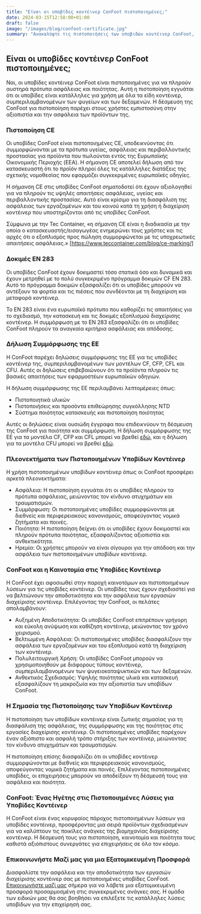 ```yaml
---
title: "Είναι οι υποβίδες κοντέινερ ConFoot πιστοποιημένες;"
date: 2024-03-15T12:58:00+01:00
draft: false
image: "/images/blog/confoot-certificate.jpg"
summary: "Ανακαλύψτε τις πιστοποιήσεις των υποβιδών κοντέινερ ConFoot, συμπεριλαμβανομένης της πιστοποίησης CE και της συμμόρφωσης με τα πρότυπα δοκιμών EN 283, διασφαλίζοντας την ασφάλεια και την ποιότητα."
---
```


## Είναι οι υποβίδες κοντέινερ ConFoot πιστοποιημένες;

Ναι, οι υποβίδες κοντέινερ ConFoot είναι πιστοποιημένες για να πληρούν αυστηρά πρότυπα ασφάλειας και ποιότητας. Αυτή η πιστοποίηση εγγυάται ότι οι υποβίδες είναι κατάλληλες για χρήση με όλα τα είδη κοντέινερ, συμπεριλαμβανομένων των ψυγείων και των δεξαμενών. Η δέσμευση της ConFoot για πιστοποίηση παρέχει στους χρήστες εμπιστοσύνη στην αξιοπιστία και την ασφάλεια των προϊόντων της.

### Πιστοποίηση CE

Οι υποβίδες ConFoot είναι πιστοποιημένες CE, υποδεικνύοντας ότι συμμορφώνονται με τα πρότυπα υγείας, ασφάλειας και περιβαλλοντικής προστασίας για προϊόντα που πωλούνται εντός της Ευρωπαϊκής Οικονομικής Περιοχής (EEA). Η σήμανση CE αποτελεί δήλωση από τον κατασκευαστή ότι το προϊόν πληροί όλες τις κατάλληλες διατάξεις της σχετικής νομοθεσίας που εφαρμόζει συγκεκριμένες ευρωπαϊκές οδηγίες.

Η σήμανση CE στις υποβίδες ConFoot σηματοδοτεί ότι έχουν αξιολογηθεί για να πληρούν τις υψηλές απαιτήσεις ασφάλειας, υγείας και περιβαλλοντικής προστασίας. Αυτό είναι κρίσιμο για τη διασφάλιση της ασφάλειας των εργαζομένων και του κοινού κατά τη χρήση ή διαχείριση κοντέινερ που υποστηρίζονται από τις υποβίδες ConFoot.

Σύμφωνα με την Tec Container, «η σήμανση CE είναι η διαδικασία με την οποία ο κατασκευαστής/εισαγωγέας ενημερώνει τους χρήστες και τις αρχές ότι ο εξοπλισμός προς πώληση συμμορφώνεται με τις υποχρεωτικές απαιτήσεις ασφάλειας.» [https://www.teccontainer.com/blog/ce-marking/]

### Δοκιμές EN 283

Οι υποβίδες ConFoot έχουν δοκιμαστεί τόσο στατικά όσο και δυναμικά και έχουν μετρηθεί με το πολύ συγκεκριμένο πρόγραμμα δοκιμών CF EN 283. Αυτό το πρόγραμμα δοκιμών εξασφαλίζει ότι οι υποβίδες μπορούν να αντέξουν τα φορτία και τις πιέσεις που συνδέονται με τη διαχείριση και μεταφορά κοντέινερ.

Το EN 283 είναι ένα ευρωπαϊκό πρότυπο που καθορίζει τις απαιτήσεις για το σχεδιασμό, την κατασκευή και τις δοκιμές εξοπλισμού διαχείρισης κοντέινερ. Η συμμόρφωση με το EN 283 εξασφαλίζει ότι οι υποβίδες ConFoot πληρούν τα αναγκαία κριτήρια ασφάλειας και απόδοσης.

### Δήλωση Συμμόρφωσης της ΕΕ

Η ConFoot παρέχει δηλώσεις συμμόρφωσης της ΕΕ για τις υποβίδες κοντέινερ της, συμπεριλαμβανομένων των μοντέλων CF, CFP, CFL και CFU. Αυτές οι δηλώσεις επιβεβαιώνουν ότι τα προϊόντα πληρούν τις βασικές απαιτήσεις των εφαρμοστέων ευρωπαϊκών οδηγιών.

Η δήλωση συμμόρφωσης της ΕΕ περιλαμβάνει λεπτομέρειες όπως:

*   Πιστοποιητικά υλικών
*   Πιστοποιήσεις και προσόντα επιθεώρησης συγκόλλησης NTD
*   Σύστημα ποιότητας κατασκευής και πιστοποίηση ποιότητας

Αυτές οι δηλώσεις είναι ουσιώδη έγγραφα που επιδεικνύουν τη δέσμευση της ConFoot για ποιότητα και συμμόρφωση. Η δήλωση συμμόρφωσης της ΕΕ για τα μοντέλα CF, CFP και CFL μπορεί να βρεθεί [εδώ](https://confoot.fi/wp-content/uploads/2024/12/EU-declaration-of-conformity-CFCFPCFL.pdf), και η δήλωση για τα μοντέλα CFU μπορεί να βρεθεί [εδώ](https://confoot.fi/wp-content/uploads/2024/12/EU-declaration-of-conformity-CFU.pdf).

### Πλεονεκτήματα των Πιστοποιημένων Υποβίδων Κοντέινερ

Η χρήση πιστοποιημένων υποβίδων κοντέινερ όπως οι ConFoot προσφέρει αρκετά πλεονεκτήματα:

*   Ασφάλεια: Η πιστοποίηση εγγυάται ότι οι υποβίδες πληρούν τα πρότυπα ασφάλειας, μειώνοντας τον κίνδυνο ατυχημάτων και τραυματισμών.
*   Συμμόρφωση: Οι πιστοποιημένες υποβίδες συμμορφώνονται με διεθνείς και περιφερειακούς κανονισμούς, αποφεύγοντας νομικά ζητήματα και ποινές.
*   Ποιότητα: Η πιστοποίηση δείχνει ότι οι υποβίδες έχουν δοκιμαστεί και πληρούν πρότυπα ποιότητας, εξασφαλίζοντας αξιοπιστία και ανθεκτικότητα.
*   Ηρεμία: Οι χρήστες μπορούν να είναι σίγουροι για την απόδοση και την ασφάλεια των πιστοποιημένων υποβίδων κοντέινερ.

### ConFoot και η Καινοτομία στις Υποβίδες Κοντέινερ

Η ConFoot έχει αφοσιωθεί στην παροχή καινοτόμων και πιστοποιημένων λύσεων για τις υποβίδες κοντέινερ. Οι υποβίδες τους έχουν σχεδιαστεί για να βελτιώνουν την αποδοτικότητα και την ασφάλεια των εργασιών διαχείρισης κοντέινερ. Επιλέγοντας την ConFoot, οι πελάτες απολαμβάνουν:

*   Αυξημένη Αποδοτικότητα: Οι υποβίδες ConFoot επιτρέπουν γρήγορη και εύκολη ανύψωση και καθίζηση κοντέινερ, μειώνοντας τον χρόνο χειρισμού.
*   Βελτιωμένη Ασφάλεια: Οι πιστοποιημένες υποβίδες διασφαλίζουν την ασφάλεια των εργαζομένων και του εξοπλισμού κατά τη διαχείριση των κοντέινερ.
*   Πολυλειτουργική Χρήση: Οι υποβίδες ConFoot μπορούν να χρησιμοποιηθούν με διάφορους τύπους κοντέινερ, συμπεριλαμβανομένων των ψυγειοκαταψυκτικών και των δεξαμενών.
*   Ανθεκτικός Σχεδιασμός: Υψηλής ποιότητας υλικά και κατασκευή εξασφαλίζουν τη μακροζωία και την αξιοπιστία των υποβίδων ConFoot.

### Η Σημασία της Πιστοποίησης των Υποβίδων Κοντέινερ

Η πιστοποίηση των υποβίδων κοντέινερ είναι ζωτικής σημασίας για τη διασφάλιση της ασφάλειας, της συμμόρφωσης και της ποιότητας στις εργασίες διαχείρισης κοντέινερ. Οι πιστοποιημένες υποβίδες παρέχουν έναν αξιόπιστο και ασφαλή τρόπο στήριξης των κοντέινερ, μειώνοντας τον κίνδυνο ατυχημάτων και τραυματισμών.

Η πιστοποίηση επίσης διασφαλίζει ότι οι υποβίδες κοντέινερ συμμορφώνονται με διεθνείς και περιφερειακούς κανονισμούς, αποφεύγοντας νομικά ζητήματα και ποινές. Επιλέγοντας πιστοποιημένες υποβίδες, οι επιχειρήσεις μπορούν να αποδείξουν τη δέσμευσή τους για ασφάλεια και ποιότητα.

### ConFoot: Ένας Ηγέτης στις Πιστοποιημένες Λύσεις για Υποβίδες Κοντέινερ

Η ConFoot είναι ένας κορυφαίος πάροχος πιστοποιημένων λύσεων για υποβίδες κοντέινερ, προσφέροντας μια σειρά προϊόντων σχεδιασμένων για να καλύπτουν τις ποικίλες ανάγκες της βιομηχανίας διαχείρισης κοντέινερ. Η δέσμευσή τους για πιστοποίηση, καινοτομία και ποιότητα τους καθιστά αξιόπιστους συνεργάτες για επιχειρήσεις σε όλο τον κόσμο.

### Επικοινωνήστε Μαζί μας για μια Εξατομικευμένη Προσφορά

Διασφαλίστε την ασφάλεια και την αποδοτικότητα των εργασιών διαχείρισης κοντέινερ σας με πιστοποιημένες υποβίδες ConFoot. [Επικοινωνήστε μαζί μας](https://www.confoot.eu/contact/) σήμερα για να λάβετε μια εξατομικευμένη προσφορά προσαρμοσμένη στις συγκεκριμένες ανάγκες σας. Η ομάδα των ειδικών μας θα σας βοηθήσει να επιλέξετε τις κατάλληλες λύσεις υποβίδων για την επιχείρησή σας.
